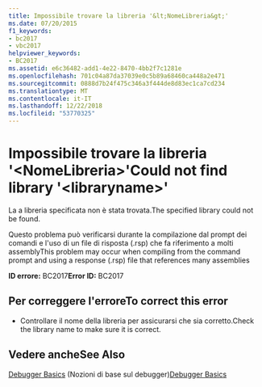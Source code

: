 ```yaml
---
title: Impossibile trovare la libreria '&lt;NomeLibreria&gt;'
ms.date: 07/20/2015
f1_keywords:
- bc2017
- vbc2017
helpviewer_keywords:
- BC2017
ms.assetid: e6c36482-add1-4e22-8470-4bb2f7c1281e
ms.openlocfilehash: 701c04a87da37039e0c5b89a68460ca448a2e471
ms.sourcegitcommit: 0888d7b24f475c346a3f444de8d83ec1ca7cd234
ms.translationtype: MT
ms.contentlocale: it-IT
ms.lasthandoff: 12/22/2018
ms.locfileid: "53770325"
---
```

# <a name="could-not-find-library-ltlibrarynamegt"></a><span data-ttu-id="5c097-102">Impossibile trovare la libreria '&lt;NomeLibreria&gt;'</span><span class="sxs-lookup"><span data-stu-id="5c097-102">Could not find library '&lt;libraryname&gt;'</span></span>
<span data-ttu-id="5c097-103">La a libreria specificata non è stata trovata.</span><span class="sxs-lookup"><span data-stu-id="5c097-103">The specified library could not be found.</span></span>  
  
 <span data-ttu-id="5c097-104">Questo problema può verificarsi durante la compilazione dal prompt dei comandi e l'uso di un file di risposta (.rsp) che fa riferimento a molti assembly</span><span class="sxs-lookup"><span data-stu-id="5c097-104">This problem may occur when compiling from the command prompt and using a response (.rsp) file that references many assemblies</span></span>  
  
 <span data-ttu-id="5c097-105">**ID errore:** BC2017</span><span class="sxs-lookup"><span data-stu-id="5c097-105">**Error ID:** BC2017</span></span>  
  
## <a name="to-correct-this-error"></a><span data-ttu-id="5c097-106">Per correggere l'errore</span><span class="sxs-lookup"><span data-stu-id="5c097-106">To correct this error</span></span>  
  
-   <span data-ttu-id="5c097-107">Controllare il nome della libreria per assicurarsi che sia corretto.</span><span class="sxs-lookup"><span data-stu-id="5c097-107">Check the library name to make sure it is correct.</span></span>  
  
## <a name="see-also"></a><span data-ttu-id="5c097-108">Vedere anche</span><span class="sxs-lookup"><span data-stu-id="5c097-108">See Also</span></span>  
 <span data-ttu-id="5c097-109">[Debugger Basics](/visualstudio/debugger/debugger-basics) (Nozioni di base sul debugger)</span><span class="sxs-lookup"><span data-stu-id="5c097-109">[Debugger Basics](/visualstudio/debugger/debugger-basics)</span></span>
